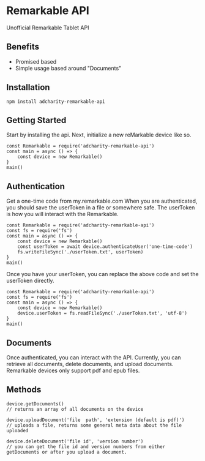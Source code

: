 # Remarkable API
Unofficial Remarkable Tablet API

## Benefits
* Promised based
* Simple usage based around "Documents"

## Installation
```
npm install adcharity-remarkable-api
```

## Getting Started
Start by installing the api. Next, initialize a new reMarkable device like so.
```
const Remarkable = require('adcharity-remarkable-api')
const main = async () => {
	const device = new Remarkable()
}
main()
```

## Authentication
Get a one-time code from my.remarkable.com
When you are authenticated, you should save the userToken in a file or somewhere safe. The userToken is how you will interact with the Remarkable.
```
const Remarkable = require('adcharity-remarkable-api')
const fs = require('fs')
const main = async () => {
	const device = new Remarkable()	
	const userToken = await device.authenticateUser('one-time-code')
	fs.writeFileSync('./userToken.txt', userToken)
}
main()
```
Once you have your userToken, you can replace the above code and set the userToken directly.
```
const Remarkable = require('adcharity-remarkable-api')
const fs = require('fs')
const main = async () => {
	const device = new Remarkable()	
	device.userToken = fs.readFileSync('./userToken.txt', 'utf-8')
}
main()
```

## Documents
Once authenticated, you can interact with the API. Currently, you can retrieve all documents, delete documents, and upload documents.
Remarkable devices only support pdf and epub files.

## Methods
```
device.getDocuments()
// returns an array of all documents on the device

device.uploadDocument('file  path', 'extension (default is pdf)')
// uploads a file, returns some general meta data about the file uploaded

device.deleteDocument('file id', 'version number')
// you can get the file id and version numbers from either getDocuments or after you upload a document.
```
